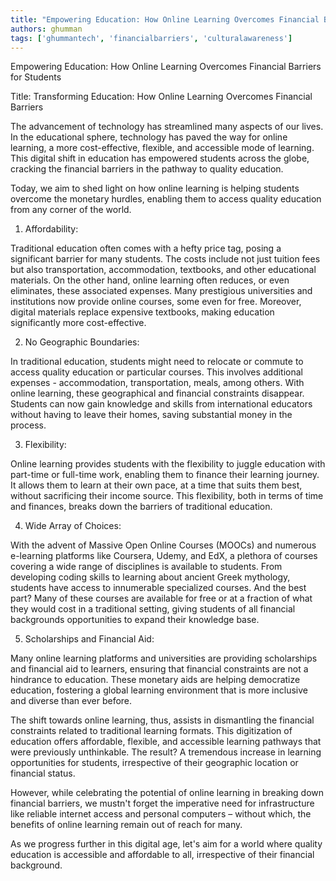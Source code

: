 ```yaml
---
title: "Empowering Education: How Online Learning Overcomes Financial Barriers for Students"  # Wrap the title in double quotes
authors: ghumman
tags: ['ghummantech', 'financialbarriers', 'culturalawareness']
---
```


Empowering Education: How Online Learning Overcomes Financial Barriers for Students
<!-- truncate -->

Title: Transforming Education: How Online Learning Overcomes Financial Barriers

The advancement of technology has streamlined many aspects of our lives. In the educational sphere, technology has paved the way for online learning, a more cost-effective, flexible, and accessible mode of learning. This digital shift in education has empowered students across the globe, cracking the financial barriers in the pathway to quality education. 

Today, we aim to shed light on how online learning is helping students overcome the monetary hurdles, enabling them to access quality education from any corner of the world.

1. Affordability:

Traditional education often comes with a hefty price tag, posing a significant barrier for many students. The costs include not just tuition fees but also transportation, accommodation, textbooks, and other educational materials. On the other hand, online learning often reduces, or even eliminates, these associated expenses. Many prestigious universities and institutions now provide online courses, some even for free. Moreover, digital materials replace expensive textbooks, making education significantly more cost-effective.

2. No Geographic Boundaries:

In traditional education, students might need to relocate or commute to access quality education or particular courses. This involves additional expenses - accommodation, transportation, meals, among others. With online learning, these geographical and financial constraints disappear. Students can now gain knowledge and skills from international educators without having to leave their homes, saving substantial money in the process.

3. Flexibility:

Online learning provides students with the flexibility to juggle education with part-time or full-time work, enabling them to finance their learning journey. It allows them to learn at their own pace, at a time that suits them best, without sacrificing their income source. This flexibility, both in terms of time and finances, breaks down the barriers of traditional education.

4. Wide Array of Choices:

With the advent of Massive Open Online Courses (MOOCs) and numerous e-learning platforms like Coursera, Udemy, and EdX, a plethora of courses covering a wide range of disciplines is available to students. From developing coding skills to learning about ancient Greek mythology, students have access to innumerable specialized courses. And the best part? Many of these courses are available for free or at a fraction of what they would cost in a traditional setting, giving students of all financial backgrounds opportunities to expand their knowledge base.

5. Scholarships and Financial Aid:

Many online learning platforms and universities are providing scholarships and financial aid to learners, ensuring that financial constraints are not a hindrance to education. These monetary aids are helping democratize education, fostering a global learning environment that is more inclusive and diverse than ever before.

The shift towards online learning, thus, assists in dismantling the financial constraints related to traditional learning formats. This digitization of education offers affordable, flexible, and accessible learning pathways that were previously unthinkable. The result? A tremendous increase in learning opportunities for students, irrespective of their geographic location or financial status.

However, while celebrating the potential of online learning in breaking down financial barriers, we mustn't forget the imperative need for infrastructure like reliable internet access and personal computers – without which, the benefits of online learning remain out of reach for many.

As we progress further in this digital age, let's aim for a world where quality education is accessible and affordable to all, irrespective of their financial background.


